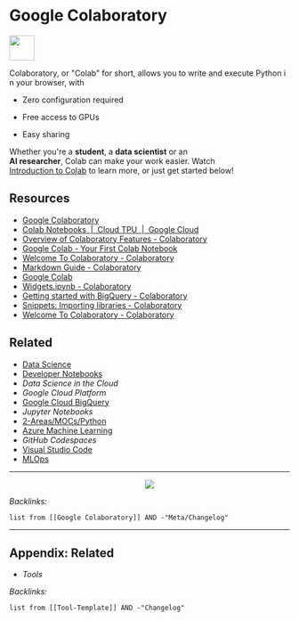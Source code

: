 <h1>Google Colaboratory</h1><p><img style="float" href="https://colab.research.google.com/" src="https://colab.research.google.com/img/colab_favicon_256px.png" height="45px"></p>

Colaboratory, or "Colab" for short, allows you to write and execute Python in your browser, with 

* Zero configuration required

* Free access to GPUs

* Easy sharing

Whether you're a **student**, a **data scientist** or an **AI researcher**, Colab can make your work easier. Watch [Introduction to Colab](https://www.youtube.com/watch?v=inN8seMm7UI) to learn more, or just get started below!

## Resources

* [Google Colaboratory](https://colab.research.google.com/)
* [Colab Notebooks  |  Cloud TPU  |  Google Cloud](https://cloud.google.com/tpu/docs/colabs)
* [Overview of Colaboratory Features - Colaboratory](https://colab.research.google.com/notebooks/basic_features_overview.ipynb)
* [Google Colab - Your First Colab Notebook](https://www.tutorialspoint.com/google_colab/your_first_colab_notebook.htm)
* [Welcome To Colaboratory - Colaboratory](https://colab.research.google.com/notebooks/intro.ipynb)
* [Markdown Guide - Colaboratory](https://colab.research.google.com/notebooks/markdown_guide.ipynb)
* [Google Colab](https://colab.research.google.com/notebooks/)
* [Widgets.ipynb - Colaboratory](https://colab.research.google.com/notebooks/widgets.ipynb)
* [Getting started with BigQuery - Colaboratory](https://colab.research.google.com/notebooks/bigquery.ipynb)
* [Snippets: Importing libraries - Colaboratory](https://colab.research.google.com/notebooks/snippets/importing_libraries.ipynb)
* [Welcome To Colaboratory - Colaboratory](https://colab.research.google.com/)

## Related

* [Data Science](../../../../../2-Areas/MOCs/Data%20Science.md)
* [Developer Notebooks](../../../../../0-Slipbox/Developer%20Notebooks.md)
* *Data Science in the Cloud*
* *Google Cloud Platform*
* [Google Cloud BigQuery](Google%20Cloud%20BigQuery.md)
* *Jupyter Notebooks*
* [2-Areas/MOCs/Python](../../../../../2-Areas/MOCs/Python.md)
* [Azure Machine Learning](../Azure/Azure%20Machine%20Learning.md)
* *GitHub Codespaces*
* [Visual Studio Code](../../IDE/Visual%20Studio%20Code.md)
* [MLOps](../../../../../0-Slipbox/MLOps.md)

---

<center><p><img src="https://th.bing.com/th/id/OIP.UcIwji-bZCI_Av5bsD7vvQHaDq?pid=ImgDet&rs=1"/></p></center>

*Backlinks:*

````dataview
list from [[Google Colaboratory]] AND -"Meta/Changelog"
````

---

## Appendix: Related

* *Tools*

*Backlinks:*

````dataview
list from [[Tool-Template]] AND -"Changelog"
````
